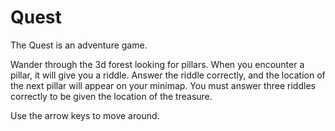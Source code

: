 # Quest

The Quest is an adventure game.

Wander through the 3d forest looking for pillars. When you encounter a pillar, it will give you a riddle. Answer the riddle correctly, and the location of the next pillar will appear on your minimap. You must answer three riddles correctly to be given the location of the treasure. 

Use the arrow keys to move around.

